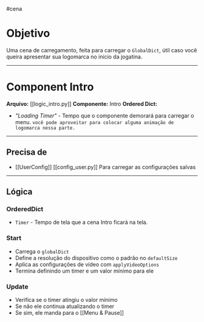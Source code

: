  #cena

# Objetivo

 Uma cena de carregamento, feita para carregar o `GlobalDict`, útil caso você queira apresentar sua logomarca no início da jogatina.
 
---
# Component Intro

**Arquivo:** [[logic_intro.py]] 
**Componente:** Intro
**Ordered Dict:**
- *"Loading Timer"* - Tempo que o componente demorará para carregar o menu.
	`você pode aproveitar para colocar alguma animação de logomarca nessa parte.`


---
## Precisa de

- [[UserConfig]] [[config_user.py]] Para carregar as configurações salvas

---
## Lógica
### OrderedDict

- `Timer` - Tempo de tela que a cena Intro ficará na tela.
### Start

- Carrega o `globalDict`
- Define a resolução do dispositivo como o padrão no `defaultSize`
- Aplica as configurações de vídeo com  `applyVideoOptions`
- Termina definindo um timer e um valor mínimo para ele

### Update

- Verifica se o timer atingiu o valor mínimo
- Se não ele continua atualizando o timer
- Se sim, ele manda para o [[Menu & Pause]]